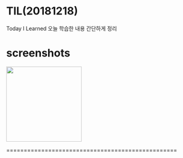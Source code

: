 # TIL(20181218)
Today I Learned 오늘 학습한 내용 간단하게 정리

screenshots
=================================================

<div>
<img src="https://user-images.githubusercontent.com/44331989/50150424-4b9de380-0301-11e9-9e79-41e6595fe8ba.png" width="200">  
</div>

=================================================
